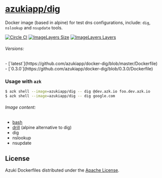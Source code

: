[azukiapp/dig](http://images.azk.io/#/dig)
==================

Docker image (based in alpine) for test dns configurations, include: `dig`, `nslookup` and `nsupdate` tools.

[![Circle CI](https://circleci.com/gh/azukiapp/docker-dig.svg?style=svg)][circle-ci]
[![ImageLayers Size](https://img.shields.io/imagelayers/image-size/azukiapp/dig/latest.svg?style=plastic)][imageslayers]
[![ImageLayers Layers](https://img.shields.io/imagelayers/layers/azukiapp/dig/latest.svg?style=plastic)][imageslayers]

###### Versions:

<versions>
- [`latest`](https://github.com/azukiapp/docker-dig/blob/master/Dockerfile)
- [`0.3.0`](https://github.com/azukiapp/docker-dig/blob/0.3.0/Dockerfile)
</versions>

### Usage with `azk`

```sh
$ azk shell --image=azukiapp/dig -- dig @dev.azk.io foo.dev.azk.io
$ azk shell --image=azukiapp/dig -- dig google.com
```

###### Image content:

  - [bash][bash]
  - [drill][drill] (alpine alternative to dig)
  - dig
  - nslookup
  - nsupdate

## License

Azuki Dockerfiles distributed under the [Apache License][license].

[circle-ci]: https://circleci.com/gh/azukiapp/docker-dig
[imageslayers]: https://imagelayers.io/?images=azukiapp/dig:latest
[license]: https://github.com/azukiapp/docker-dig/blob/master/LICENSE

[bash]: https://www.gnu.org/software/bash/
[drill]: http://wiki.alpinelinux.org/wiki/Configure_Networking#drill
